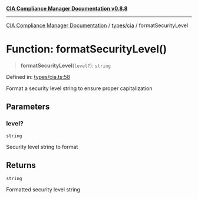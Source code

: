 [**CIA Compliance Manager Documentation v0.8.8**](../../../README.md)

***

[CIA Compliance Manager Documentation](../../../modules.md) / [types/cia](../README.md) / formatSecurityLevel

# Function: formatSecurityLevel()

> **formatSecurityLevel**(`level?`): `string`

Defined in: [types/cia.ts:58](https://github.com/Hack23/cia-compliance-manager/blob/88094f2c4c350fd10a1e440c3eab70aedd819944/src/types/cia.ts#L58)

Format a security level string to ensure proper capitalization

## Parameters

### level?

`string`

Security level string to format

## Returns

`string`

Formatted security level string

